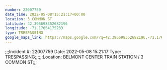 ```yaml
---
number: 22007759
date_time: 2022-05-08T15:21:17+00:00
location: 3 COMMON ST
latitude: 42.395698352682196
longitude: -71.17654175233
type: TRESPASSING
google_maps_link: https://maps.google.com/?q=42.395698352682196,-71.17654175233
---
```


;;;Incident #: 22007759   Date: 2022-05-08 15:21:17   Type: TRESPASSING;;;;;;Location: BELMONT CENTER TRAIN STATION / 3 COMMON ST;;;
